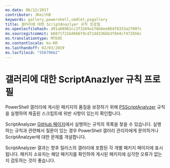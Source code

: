 ```yaml
---
ms.date: 06/12/2017
contributor: JKeithB
keywords: gallery,powershell,cmdlet,psgallery
title: 갤러리에 대한 ScriptAnazlyer 규칙 프로필
ms.openlocfilehash: d91a88981cc2f3269a1f8b6ee864f8333a2f097c
ms.sourcegitcommit: b6871f21bd666f9cd71dd336bb3f844cf472b56c
ms.translationtype: MTE95
ms.contentlocale: ko-KR
ms.lasthandoff: 02/03/2019
ms.locfileid: "55679662"
---
```

# <a name="scriptanalyzer-rule-profile-for-gallery"></a>갤러리에 대한 ScriptAnazlyer 규칙 프로필

PowerShell 갤러리에 게시된 패키지의 품질을 보장하기 위해 [PSScriptAnalyzer](https://github.com/PowerShell/PSScriptAnalyzer) 규칙을 실행하여 제출된 스크립트에 위반 사항이 있는지 확인합니다.

ScriptAnalyzer [GitHub 페이지](https://github.com/PowerShell/PSScriptAnalyzer/blob/development/Engine/Settings/PSGallery.psd1)에서 실행하는 규칙의 목록을 찾을 수 있습니다.
실행하는 규칙과 관련해서 질문이 있는 경우 PowerShell 갤러리 관리자에게 문의하거나 ScriptAnalzyer에 대한 문제를 개설합니다.

ScriptAnalyzer 결과는 향후 릴리스의 갤러리에 포함된 각 개별 패키지 페이지에 표시됩니다. 패키지 소유자는 해당 패키지를 확인하여 게시된 패키지에 심각한 오류가 없는지 검토하는 것이 좋습니다.
